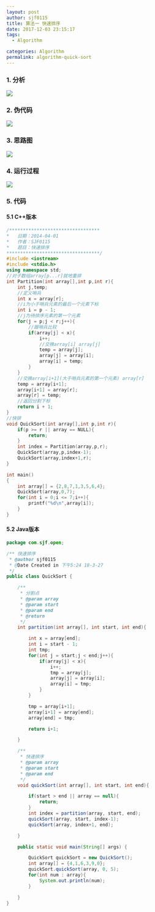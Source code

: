 ```yaml
---
layout: post
author: sjf0115
title: 算法一 快速排序
date: 2017-12-03 23:15:17
tags:
  - Algorithm

categories: Algorithm
permalink: algorithm-quick-sort
---
```


### 1. 分析

![](https://github.com/sjf0115/PubLearnNotes/blob/master/image/Algorithm/algorithm-quick-sort-1.png?raw=true)

### 2. 伪代码

![](https://github.com/sjf0115/PubLearnNotes/blob/master/image/Algorithm/algorithm-quick-sort-2.png?raw=true)

### 3. 思路图

![](https://github.com/sjf0115/PubLearnNotes/blob/master/image/Algorithm/algorithm-quick-sort-3.png?raw=true)

### 4. 运行过程

![](https://github.com/sjf0115/PubLearnNotes/blob/master/image/Algorithm/algorithm-quick-sort-4.png?raw=true)

### 5. 代码

#### 5.1 C++版本

```c++
/*********************************
*   日期：2014-04-01
*   作者：SJF0115
*   题目：快速排序
**********************************/
#include <iostream>
#include <stdio.h>
using namespace std;
//对子数组array[p...r]就地重排
int Partition(int array[],int p,int r){
    int j,temp;
    //定义哨兵
    int x = array[r];
    //i为小于哨兵元素的最后一个元素下标
    int i = p - 1;
    //j为待排序元素的第一个元素
    for(j = p;j < r;j++){
        //跟哨兵比较
        if(array[j] < x){
            i++;
            //交换array[i] array[j]
            temp = array[j];
            array[j] = array[i];
            array[i] = temp;
        }
    }
    //交换array[i+1](大于哨兵元素的第一个元素) array[r]
    temp = array[i+1];
    array[i+1] = array[r];
    array[r] = temp;
    //返回分割下标
    return i + 1;
}
//快排
void QuickSort(int array[],int p,int r){
    if(p >= r || array == NULL){
        return;
    }
    int index = Partition(array,p,r);
    QuickSort(array,p,index-1);
    QuickSort(array,index+1,r);
}

int main()
{
    int array[] = {2,8,7,1,3,5,6,4};
    QuickSort(array,0,7);
    for(int i = 0;i <= 7;i++){
        printf("%d\n",array[i]);
    }
}
```

#### 5.2 Java版本

```java
package com.sjf.open;

/** 快速排序
 * @author sjf0115
 * @Date Created in 下午5:24 18-3-27
 */
public class QuickSort {

    /**
     * 分割点
     * @param array
     * @param start
     * @param end
     * @return
     */
    int partition(int array[], int start, int end){

        int x = array[end];
        int i = start - 1;
        int tmp;
        for(int j = start;j < end;j++){
            if(array[j] < x){
                i++;
                tmp = array[j];
                array[j] = array[i];
                array[i] = tmp;
            }
        }

        tmp = array[i+1];
        array[i+1] = array[end];
        array[end] = tmp;

        return i+1;

    }

    /**
     * 快速排序
     * @param array
     * @param start
     * @param end
     */
    void quickSort(int array[], int start, int end){

        if(start > end || array == null){
            return;
        }
        int index = partition(array, start, end);
        quickSort(array, start, index-1);
        quickSort(array, index+1, end);

    }

    public static void main(String[] args) {

        QuickSort quickSort = new QuickSort();
        int array[] = {4,1,6,3,9,0};
        quickSort.quickSort(array, 0, 5);
        for(int num : array){
            System.out.println(num);
        }

    }
}
```
